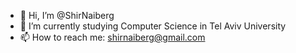 - 👋 Hi, I’m @ShirNaiberg
- 🌱 I’m currently studying Computer Science in Tel Aviv University
- 📫 How to reach me: shirnaiberg@gmail.com

<!---
ShirNaiberg/ShirNaiberg is a ✨ special ✨ repository because its `README.md` (this file) appears on your GitHub profile.
You can click the Preview link to take a look at your changes.
--->
